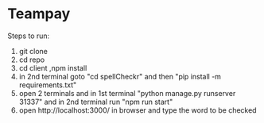 # Teampay

Steps to run:
1) git clone
2) cd repo
3) cd client ,npm install
4) in 2nd terminal goto "cd spellCheckr" and then "pip install -m requirements.txt"
5) open 2 terminals and in 1st terminal  "python manage.py runserver 31337" and in 2nd terminal run "npm run start"
6) open http://localhost:3000/ in browser and type the word to be checked
